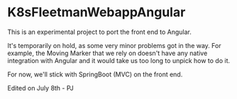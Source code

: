# K8sFleetmanWebappAngular

This is an experimental project to port the front end to Angular.

It's temporarily on hold, as some very minor problems got in the way. For example, the Moving Marker that we rely on doesn't have any native integration with Angular and it would take us too long to unpick how to do it. 

For now, we'll stick with SpringBoot (MVC) on the front end.

Edited on July 8th - PJ

